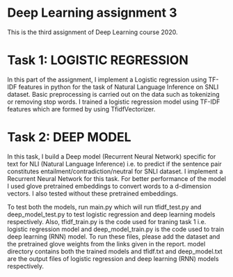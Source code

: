 # Deep Learning assignment 3

This is the third assignment of Deep Learning course 2020. 

# Task 1: LOGISTIC REGRESSION

In this part of the assignment, I implement a Logistic regression using TF-IDF features in
python for the task of Natural Language Inference on SNLI dataset. Basic preprocessing is
carried out on the data such as tokenizing or removing stop words. I trained a logistic regression model using TF-IDF features which are formed by using TfidfVectorizer.

# Task 2: DEEP MODEL

In this task, I build a Deep model (Recurrent Neural
Network) specific for text for NLI (Natural Language Inference) i.e. to predict if the sentence pair constitutes entailment/contradiction/neutral for SNLI dataset. I implement a Recurrent Neural
Network for this task. For better performance of the model I used glove pretrained embeddings
to convert words to a d-dimension vectors. I also tested without these pretrained embeddings.


To test both the models, run main.py which will run tfidf_test.py and deep_model_test.py to test logistic regression and deep learning models respectively.
Also, tfidf_train.py is the code used for traning task 1 i.e. logistic regression model and deep_model_train.py is the code used to train deep learning (RNN) model.
To run these files, please add the dataset and the pretrained glove weights from the links given in the report. model directory contains both the trained models and tfidf.txt and deep_model.txt are the output files of logistic regression and deep learning (RNN) models respectively.


